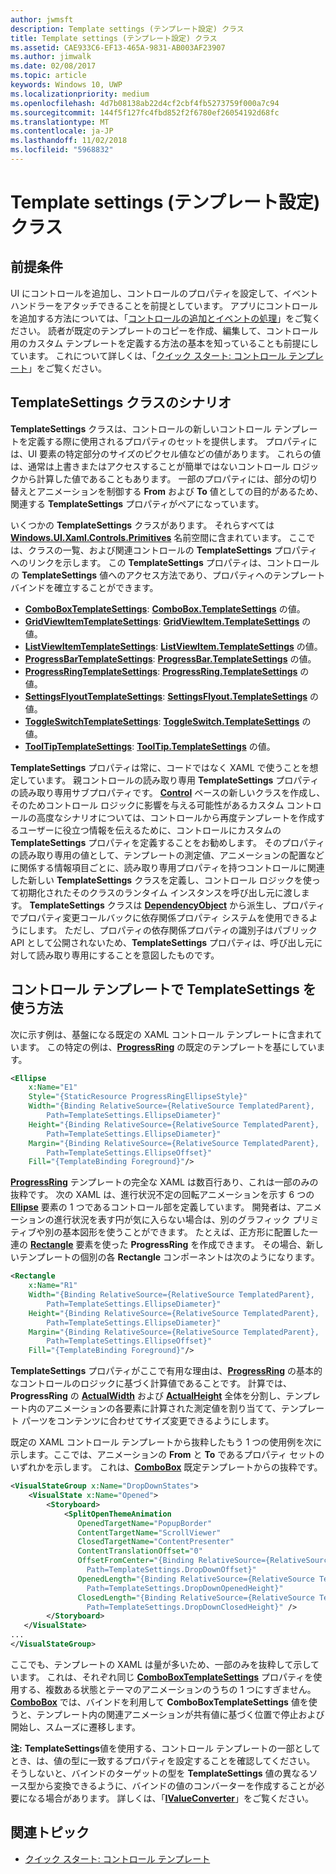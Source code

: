 ```yaml
---
author: jwmsft
description: Template settings (テンプレート設定) クラス
title: Template settings (テンプレート設定) クラス
ms.assetid: CAE933C6-EF13-465A-9831-AB003AF23907
ms.author: jimwalk
ms.date: 02/08/2017
ms.topic: article
keywords: Windows 10, UWP
ms.localizationpriority: medium
ms.openlocfilehash: 4d7b08138ab22d4cf2cbf4fb5273759f000a7c94
ms.sourcegitcommit: 144f5f127fc4fbd852f2f6780ef26054192d68fc
ms.translationtype: MT
ms.contentlocale: ja-JP
ms.lasthandoff: 11/02/2018
ms.locfileid: "5968832"
---
```

# <a name="template-settings-classes"></a>Template settings (テンプレート設定) クラス


## <a name="prerequisites"></a>前提条件

UI にコントロールを追加し、コントロールのプロパティを設定して、イベント ハンドラーをアタッチできることを前提としています。 アプリにコントロールを追加する方法については、「[コントロールの追加とイベントの処理](https://msdn.microsoft.com/library/windows/apps/mt228345)」をご覧ください。 読者が既定のテンプレートのコピーを作成、編集して、コントロール用のカスタム テンプレートを定義する方法の基本を知っていることも前提にしています。 これについて詳しくは、「[クイック スタート: コントロール テンプレート](https://msdn.microsoft.com/library/windows/apps/xaml/hh465374)」をご覧ください。

## <a name="the-scenario-for-templatesettings-classes"></a>**TemplateSettings** クラスのシナリオ

**TemplateSettings** クラスは、コントロールの新しいコントロール テンプレートを定義する際に使用されるプロパティのセットを提供します。 プロパティには、UI 要素の特定部分のサイズのピクセル値などの値があります。 これらの値は、通常は上書きまたはアクセスすることが簡単ではないコントロール ロジックから計算した値であることもあります。 一部のプロパティには、部分の切り替えとアニメーションを制御する **From** および **To** 値としての目的があるため、関連する **TemplateSettings** プロパティがペアになっています。

いくつかの **TemplateSettings** クラスがあります。 それらすべては [**Windows.UI.Xaml.Controls.Primitives**](https://msdn.microsoft.com/library/windows/apps/br209818) 名前空間に含まれています。 ここでは、クラスの一覧、および関連コントロールの **TemplateSettings** プロパティへのリンクを示します。 この **TemplateSettings** プロパティは、コントロールの **TemplateSettings** 値へのアクセス方法であり、プロパティへのテンプレート バインドを確立することができます。

-   [**ComboBoxTemplateSettings**](https://msdn.microsoft.com/library/windows/apps/br227752): [**ComboBox.TemplateSettings**](https://msdn.microsoft.com/library/windows/apps/br209364) の値。
-   [**GridViewItemTemplateSettings**](https://msdn.microsoft.com/library/windows/apps/hh738499): [**GridViewItem.TemplateSettings**](https://msdn.microsoft.com/library/windows/apps/hh738503) の値。
-   [**ListViewItemTemplateSettings**](https://msdn.microsoft.com/library/windows/apps/hh701948): [**ListViewItem.TemplateSettings**](https://msdn.microsoft.com/library/windows/apps/br242923) の値。
-   [**ProgressBarTemplateSettings**](https://msdn.microsoft.com/library/windows/apps/br227856): [**ProgressBar.TemplateSettings**](https://msdn.microsoft.com/library/windows/apps/br227537) の値。
-   [**ProgressRingTemplateSettings**](https://msdn.microsoft.com/library/windows/apps/hh702248): [**ProgressRing.TemplateSettings**](https://msdn.microsoft.com/library/windows/apps/hh702581) の値。
-   [**SettingsFlyoutTemplateSettings**](https://msdn.microsoft.com/library/windows/apps/dn298721): [**SettingsFlyout.TemplateSettings**](https://msdn.microsoft.com/library/windows/apps/dn252826) の値。
-   [**ToggleSwitchTemplateSettings**](https://msdn.microsoft.com/library/windows/apps/br209804): [**ToggleSwitch.TemplateSettings**](https://msdn.microsoft.com/library/windows/apps/br209731) の値。
-   [**ToolTipTemplateSettings**](https://msdn.microsoft.com/library/windows/apps/br209813): [**ToolTip.TemplateSettings**](https://msdn.microsoft.com/library/windows/apps/br227629) の値。

**TemplateSettings** プロパティは常に、コードではなく XAML で使うことを想定しています。 親コントロールの読み取り専用 **TemplateSettings** プロパティの読み取り専用サブプロパティです。 [**Control**](https://msdn.microsoft.com/library/windows/apps/br209390) ベースの新しいクラスを作成し、そのためコントロール ロジックに影響を与える可能性があるカスタム コントロールの高度なシナリオについては、コントロールから再度テンプレートを作成するユーザーに役立つ情報を伝えるために、コントロールにカスタムの **TemplateSettings** プロパティを定義することをお勧めします。 そのプロパティの読み取り専用の値として、テンプレートの測定値、アニメーションの配置などに関係する情報項目ごとに、読み取り専用プロパティを持つコントロールに関連した新しい **TemplateSettings** クラスを定義し、コントロール ロジックを使って初期化されたそのクラスのランタイム インスタンスを呼び出し元に渡します。 **TemplateSettings** クラスは [**DependencyObject**](https://msdn.microsoft.com/library/windows/apps/br242356) から派生し、プロパティでプロパティ変更コールバックに依存関係プロパティ システムを使用できるようにします。 ただし、プロパティの依存関係プロパティの識別子はパブリック API として公開されないため、**TemplateSettings** プロパティは、呼び出し元に対して読み取り専用にすることを意図したものです。

## <a name="how-to-use-templatesettings-in-a-control-template"></a>コントロール テンプレートで **TemplateSettings** を使う方法

次に示す例は、基盤になる既定の XAML コントロール テンプレートに含まれています。 この特定の例は、[**ProgressRing**](https://msdn.microsoft.com/library/windows/apps/br227538) の既定のテンプレートを基にしています。

```xml
<Ellipse
    x:Name="E1"
    Style="{StaticResource ProgressRingEllipseStyle}"
    Width="{Binding RelativeSource={RelativeSource TemplatedParent}, 
        Path=TemplateSettings.EllipseDiameter}"
    Height="{Binding RelativeSource={RelativeSource TemplatedParent}, 
        Path=TemplateSettings.EllipseDiameter}"
    Margin="{Binding RelativeSource={RelativeSource TemplatedParent}, 
        Path=TemplateSettings.EllipseOffset}"
    Fill="{TemplateBinding Foreground}"/>
```

[**ProgressRing**](https://msdn.microsoft.com/library/windows/apps/br227538) テンプレートの完全な XAML は数百行あり、これは一部のみの抜粋です。 次の XAML は、進行状況不定の回転アニメーションを示す 6 つの [**Ellipse**](/uwp/api/Windows.UI.Xaml.Shapes.Ellipse) 要素の 1 つであるコントロール部を定義しています。 開発者は、アニメーションの進行状況を表す円が気に入らない場合は、別のグラフィック プリミティブや別の基本図形を使うことができます。 たとえば、正方形に配置した一連の [**Rectangle**](/uwp/api/Windows.UI.Xaml.Shapes.Rectangle) 要素を使った **ProgressRing** を作成できます。 その場合、新しいテンプレートの個別の各 **Rectangle** コンポーネントは次のようになります。

```xml
<Rectangle
    x:Name="R1"
    Width="{Binding RelativeSource={RelativeSource TemplatedParent}, 
        Path=TemplateSettings.EllipseDiameter}"
    Height="{Binding RelativeSource={RelativeSource TemplatedParent}, 
        Path=TemplateSettings.EllipseDiameter}"
    Margin="{Binding RelativeSource={RelativeSource TemplatedParent}, 
        Path=TemplateSettings.EllipseOffset}"
    Fill="{TemplateBinding Foreground}"/>
```

**TemplateSettings** プロパティがここで有用な理由は、[**ProgressRing**](https://msdn.microsoft.com/library/windows/apps/br227538) の基本的なコントロールのロジックに基づく計算値であることです。 計算では、**ProgressRing** の [**ActualWidth**](https://msdn.microsoft.com/library/windows/apps/br208709) および [**ActualHeight**](https://msdn.microsoft.com/library/windows/apps/br208707) 全体を分割し、テンプレート内のアニメーションの各要素に計算された測定値を割り当てて、テンプレート パーツをコンテンツに合わせてサイズ変更できるようにします。

既定の XAML コントロール テンプレートから抜粋したもう 1 つの使用例を次に示します。ここでは、アニメーションの **From** と **To** であるプロパティ セットのいずれかを示します。 これは、[**ComboBox**](https://msdn.microsoft.com/library/windows/apps/br209348) 既定テンプレートからの抜粋です。

```xml
<VisualStateGroup x:Name="DropDownStates">
    <VisualState x:Name="Opened">
        <Storyboard>
            <SplitOpenThemeAnimation
               OpenedTargetName="PopupBorder"
               ContentTargetName="ScrollViewer"
               ClosedTargetName="ContentPresenter"
               ContentTranslationOffset="0"
               OffsetFromCenter="{Binding RelativeSource={RelativeSource TemplatedParent}, 
                 Path=TemplateSettings.DropDownOffset}"
               OpenedLength="{Binding RelativeSource={RelativeSource TemplatedParent}, 
                 Path=TemplateSettings.DropDownOpenedHeight}"
               ClosedLength="{Binding RelativeSource={RelativeSource TemplatedParent},
                 Path=TemplateSettings.DropDownClosedHeight}" />
        </Storyboard>
   </VisualState>
...
</VisualStateGroup>
```

ここでも、テンプレートの XAML は量が多いため、一部のみを抜粋して示しています。 これは、それぞれ同じ [**ComboBoxTemplateSettings**](https://msdn.microsoft.com/library/windows/apps/br227752) プロパティを使用する、複数ある状態とテーマのアニメーションのうちの 1 つにすぎません。 [**ComboBox**](https://msdn.microsoft.com/library/windows/apps/br209348) では、バインドを利用して **ComboBoxTemplateSettings** 値を使うと、テンプレート内の関連アニメーションが共有値に基づく位置で停止および開始し、スムーズに遷移します。

**注:**  **TemplateSettings**値を使用する、コントロール テンプレートの一部としてとき、は、値の型に一致するプロパティを設定することを確認してください。 そうしないと、バインドのターゲットの型を **TemplateSettings** 値の異なるソース型から変換できるように、バインドの値のコンバーターを作成することが必要になる場合があります。 詳しくは、「[**IValueConverter**](https://msdn.microsoft.com/library/windows/apps/br209903)」をご覧ください。

## <a name="related-topics"></a>関連トピック

* [クイック スタート: コントロール テンプレート](https://msdn.microsoft.com/library/windows/apps/xaml/hh465374)

